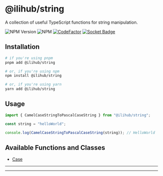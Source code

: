 # @ilihub/string

A collection of useful TypeScript functions for string manipulation.

![NPM Version](https://img.shields.io/npm/v/%40ilihub%2Fstring?color=33cd56&logo=npm)
![NPM](https://img.shields.io/npm/l/%40ilihub%2Fstring)
[![CodeFactor](https://www.codefactor.io/repository/github/ilihub/npm/badge)](https://www.codefactor.io/repository/github/ilihub/npm)
[![Socket Badge](https://socket.dev/api/badge/npm/package/@ilihub/string)](https://socket.dev/npm/package/@ilihub/string)

## Installation

```bash
# if you're using pnpm
pnpm add @ilihub/string

# or, if you're using npm
npm install @ilihub/string

# or, if you're using yarn
yarn add @ilihub/string
```

## Usage

```javascript
import { CamelCaseStringToPascalCaseString } from "@ilihub/string";

const string = "helloWorld";

console.log(CamelCaseStringToPascalCaseString(string)); // HelloWorld
```

## Available Functions and Classes

- [Case](https://www.npmjs.com/package/@ilihub/case)

---

<!-- sponsors_and_backers_section_start -->

<!-- sponsors_and_backers_section_end -->

---
